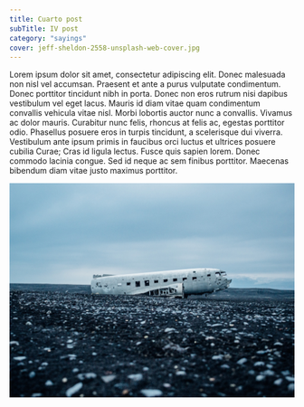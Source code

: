 ```yaml
---
title: Cuarto post
subTitle: IV post
category: "sayings"
cover: jeff-sheldon-2558-unsplash-web-cover.jpg
---
```


Lorem ipsum dolor sit amet, consectetur adipiscing elit. Donec malesuada non nisl vel accumsan. Praesent et ante a purus vulputate condimentum. Donec porttitor tincidunt nibh in porta. Donec non eros rutrum nisi dapibus vestibulum vel eget lacus. Mauris id diam vitae quam condimentum convallis vehicula vitae nisl. Morbi lobortis auctor nunc a convallis. Vivamus ac dolor mauris. Curabitur nunc felis, rhoncus at felis ac, egestas porttitor odio. Phasellus posuere eros in turpis tincidunt, a scelerisque dui viverra. Vestibulum ante ipsum primis in faucibus orci luctus et ultrices posuere cubilia Curae; Cras id ligula lectus. Fusce quis sapien lorem. Donec commodo lacinia congue. Sed id neque ac sem finibus porttitor. Maecenas bibendum diam vitae justo maximus porttitor.


![unsplash.com](./jeff-sheldon-2558-unsplash-web.jpg)
